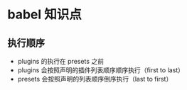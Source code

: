 # babel 知识点

## 执行顺序

*   plugins 的执行在 presets 之前
*   plugins 会按照声明的插件列表顺序顺序执行（first to last）
*   presets 会按照声明的列表顺序倒序执行（last to first）

